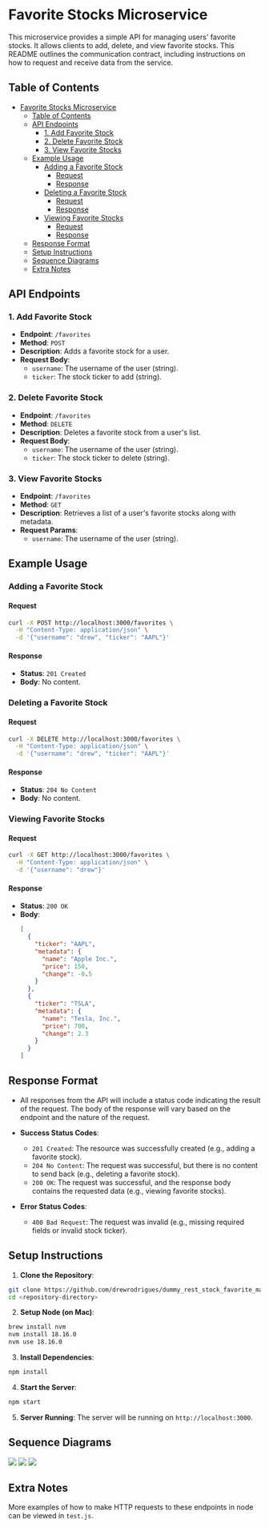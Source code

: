 # Favorite Stocks Microservice

This microservice provides a simple API for managing users' favorite stocks. It allows clients to add, delete, and view favorite stocks. This README outlines the communication contract, including instructions on how to request and receive data from the service.

## Table of Contents

- [Favorite Stocks Microservice](#favorite-stocks-microservice)
  - [Table of Contents](#table-of-contents)
  - [API Endpoints](#api-endpoints)
    - [1. Add Favorite Stock](#1-add-favorite-stock)
    - [2. Delete Favorite Stock](#2-delete-favorite-stock)
    - [3. View Favorite Stocks](#3-view-favorite-stocks)
  - [Example Usage](#example-usage)
    - [Adding a Favorite Stock](#adding-a-favorite-stock)
      - [Request](#request)
      - [Response](#response)
    - [Deleting a Favorite Stock](#deleting-a-favorite-stock)
      - [Request](#request-1)
      - [Response](#response-1)
    - [Viewing Favorite Stocks](#viewing-favorite-stocks)
      - [Request](#request-2)
      - [Response](#response-2)
  - [Response Format](#response-format)
  - [Setup Instructions](#setup-instructions)
  - [Sequence Diagrams](#sequence-diagrams)
  - [Extra Notes](#extra-notes)

## API Endpoints

### 1. Add Favorite Stock

- **Endpoint**: `/favorites`
- **Method**: `POST`
- **Description**: Adds a favorite stock for a user.
- **Request Body**:
  - `username`: The username of the user (string).
  - `ticker`: The stock ticker to add (string).

### 2. Delete Favorite Stock

- **Endpoint**: `/favorites`
- **Method**: `DELETE`
- **Description**: Deletes a favorite stock from a user's list.
- **Request Body**:
  - `username`: The username of the user (string).
  - `ticker`: The stock ticker to delete (string).

### 3. View Favorite Stocks

- **Endpoint**: `/favorites`
- **Method**: `GET`
- **Description**: Retrieves a list of a user's favorite stocks along with metadata.
- **Request Params**:
  - `username`: The username of the user (string).

## Example Usage

### Adding a Favorite Stock

#### Request

```bash
curl -X POST http://localhost:3000/favorites \
  -H "Content-Type: application/json" \
  -d '{"username": "drew", "ticker": "AAPL"}'
```

#### Response

- **Status**: `201 Created`
- **Body**: No content.

### Deleting a Favorite Stock

#### Request

```bash
curl -X DELETE http://localhost:3000/favorites \
  -H "Content-Type: application/json" \
  -d '{"username": "drew", "ticker": "AAPL"}'
```

#### Response

- **Status**: `204 No Content`
- **Body**: No content.

### Viewing Favorite Stocks

#### Request

```bash
curl -X GET http://localhost:3000/favorites \
  -H "Content-Type: application/json" \
  -d '{"username": "drew"}'
```

#### Response

- **Status**: `200 OK`
- **Body**:
  ```json
  [
    {
      "ticker": "AAPL",
      "metadata": {
        "name": "Apple Inc.",
        "price": 150,
        "change": -0.5
      }
    },
    {
      "ticker": "TSLA",
      "metadata": {
        "name": "Tesla, Inc.",
        "price": 700,
        "change": 2.3
      }
    }
  ]
  ```

## Response Format

- All responses from the API will include a status code indicating the result of the request. The body of the response will vary based on the endpoint and the nature of the request.

- **Success Status Codes**:

  - `201 Created`: The resource was successfully created (e.g., adding a favorite stock).
  - `204 No Content`: The request was successful, but there is no content to send back (e.g., deleting a favorite stock).
  - `200 OK`: The request was successful, and the response body contains the requested data (e.g., viewing favorite stocks).

- **Error Status Codes**:
  - `400 Bad Request`: The request was invalid (e.g., missing required fields or invalid stock ticker).

## Setup Instructions

1. **Clone the Repository**:

```bash
git clone https://github.com/drewrodrigues/dummy_rest_stock_favorite_manager
cd <repository-directory>
```

2. **Setup Node (on Mac)**:

```bash
brew install nvm
nvm install 18.16.0
nvm use 18.16.0
```

3. **Install Dependencies**:

```bash
npm install
```

4. **Start the Server**:

```bash
npm start
```

5. **Server Running**:
   The server will be running on `http://localhost:3000`.

## Sequence Diagrams

![](./diagrams/AddFavorites.png)
![](./diagrams/DeleteFavorites.png)
![](./diagrams/ListFavorites.png)

## Extra Notes

More examples of how to make HTTP requests to these endpoints in node can be viewed in `test.js`.
